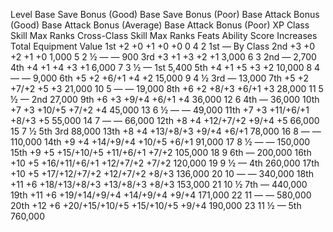 Level	Base Save Bonus (Good)	Base Save Bonus (Poor)	Base Attack Bonus (Good)	Base Attack Bonus (Average)	Base Attack Bonus (Poor)	XP	Class Skill Max Ranks	Cross-Class Skill Max Ranks	Feats	Ability Score Increases	Total Equipment Value
1st	+2	+0	+1	+0	+0	0	4	2	1st	—	By Class
2nd	+3	+0	+2	+1	+0	1,000	5	2 ½	—	—	900
3rd	+3	+1	+3	+2	+1	3,000	6	3	2nd	—	2,700
4th	+4	+1	+4	+3	+1	6,000	7	3 ½	—	1st	5,400
5th	+4	+1	+5	+3	+2	10,000	8	4	—	—	9,000
6th	+5	+2	+6/+1	+4	+2	15,000	9	4 ½	3rd	—	13,000
7th	+5	+2	+7/+2	+5	+3	21,000	10	5	—	—	19,000
8th	+6	+2	+8/+3	+6/+1	+3	28,000	11	5 ½	—	2nd	27,000
9th	+6	+3	+9/+4	+6/+1	+4	36,000	12	6	4th	—	36,000
10th	+7	+3	+10/+5	+7/+2	+4	45,000	13	6 ½	—	—	49,000
11th	+7	+3	+11/+6/+1	+8/+3	+5	55,000	14	7	—	—	66,000
12th	+8	+4	+12/+7/+2	+9/+4	+5	66,000	15	7 ½	5th	3rd	88,000
13th	+8	+4	+13/+8/+3	+9/+4	+6/+1	78,000	16	8	—	—	110,000
14th	+9	+4	+14/+9/+4	+10/+5	+6/+1	91,000	17	8 ½	—	—	150,000
15th	+9	+5	+15/+10/+5	+11/+6/+1	+7/+2	105,000	18	9	6th	—	200,000
16th	+10	+5	+16/+11/+6/+1	+12/+7/+2	+7/+2	120,000	19	9 ½	—	4th	260,000
17th	+10	+5	+17/+12/+7/+2	+12/+7/+2	+8/+3	136,000	20	10	—	—	340,000
18th	+11	+6	+18/+13/+8/+3	+13/+8/+3	+8/+3	153,000	21	10 ½	7th	—	440,000
19th	+11	+6	+19/+14/+9/+4	+14/+9/+4	+9/+4	171,000	22	11	—	—	580,000
20th	+12	+6	+20/+15/+10/+5	+15/+10/+5	+9/+4	190,000	23	11 ½	—	5th	760,000